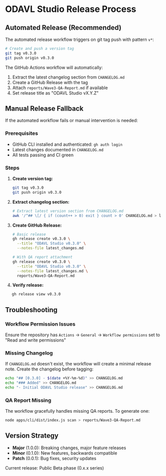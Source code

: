 # ODAVL Studio Release Process

## Automated Release (Recommended)

The automated release workflow triggers on git tag push with pattern `v*`:

```bash
# Create and push a version tag
git tag v0.3.0
git push origin v0.3.0
```

The GitHub Actions workflow will automatically:

1. Extract the latest changelog section from `CHANGELOG.md`
2. Create a GitHub Release with the tag
3. Attach `reports/Wave3-QA-Report.md` if available
4. Set release title as "ODAVL Studio vX.Y.Z"

## Manual Release Fallback

If the automated workflow fails or manual intervention is needed:

### Prerequisites

- GitHub CLI installed and authenticated: `gh auth login`
- Latest changes documented in `CHANGELOG.md`
- All tests passing and CI green

### Steps

1. **Create version tag:**

   ```bash
   git tag v0.3.0
   git push origin v0.3.0
   ```

2. **Extract changelog section:**

   ```bash
   # Extract latest version section from CHANGELOG.md
   awk '/^## \[/ { if (count++ > 0) exit } count > 0' CHANGELOG.md > latest_changes.md
   ```

3. **Create GitHub Release:**

   ```bash
   # Basic release
   gh release create v0.3.0 \
     --title "ODAVL Studio v0.3.0" \
     --notes-file latest_changes.md

   # With QA report attachment
   gh release create v0.3.0 \
     --title "ODAVL Studio v0.3.0" \
     --notes-file latest_changes.md \
     reports/Wave3-QA-Report.md
   ```

4. **Verify release:**

```bash
   gh release view v0.3.0
   ```

## Troubleshooting

### Workflow Permission Issues

Ensure the repository has `Actions` -> `General` -> `Workflow permissions` set to "Read and write permissions"

### Missing Changelog

If `CHANGELOG.md` doesn't exist, the workflow will create a minimal release note. Create the changelog before tagging:

```bash
echo "## [0.3.0] - $(date +%Y-%m-%d)" >> CHANGELOG.md
echo "### Added" >> CHANGELOG.md
echo "- Initial ODAVL Studio release" >> CHANGELOG.md
```

### QA Report Missing

The workflow gracefully handles missing QA reports. To generate one:

```bash
node apps/cli/dist/index.js scan > reports/Wave3-QA-Report.md
```

## Version Strategy

- **Major** (1.0.0): Breaking changes, major feature releases
- **Minor** (0.1.0): New features, backwards compatible
- **Patch** (0.0.1): Bug fixes, security updates

Current release: Public Beta phase (0.x.x series)
